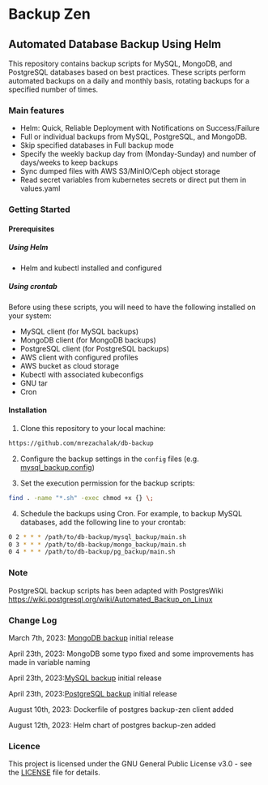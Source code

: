 # Backup Zen
## Automated Database Backup Using Helm

This repository contains backup scripts for MySQL, MongoDB, and PostgreSQL databases based on best practices. These scripts perform automated backups on a daily and monthly basis, rotating backups for a specified number of times.


### Main features

- Helm: Quick, Reliable Deployment with Notifications on Success/Failure
- Full or individual backups from MySQL, PostgreSQL, and MongoDB.
- Skip specified databases in Full backup mode
- Specify the weekly backup day from (Monday-Sunday) and number of days/weeks to keep backups
- Sync dumped files with AWS S3/MinIO/Ceph object storage
- Read secret variables from kubernetes secrets or direct put them in values.yaml

### Getting Started

#### Prerequisites

##### Using Helm
- Helm and kubectl installed and configured
  

##### Using crontab
Before using these scripts, you will need to have the following installed on your system:

- MySQL client (for MySQL backups)
- MongoDB client (for MongoDB backups)
- PostgreSQL client (for PostgreSQL backups)
- AWS client with configured profiles
- AWS bucket as cloud storage
- Kubectl with associated kubeconfigs
- GNU tar
- Cron

#### Installation

1. Clone this repository to your local machine:

```bash
https://github.com/mrezachalak/db-backup
```

2. Configure the backup settings in the `config` files (e.g. [mysql_backup.config](https://github.com/mrezachalak/db-backup/blob/main/mysql_backup/mysql_backup.config))

3. Set the execution permission for the backup scripts:

```bash
find . -name "*.sh" -exec chmod +x {} \;
```

4. Schedule the backups using Cron. For example, to backup MySQL databases, add the following line to your crontab:
```bash
0 2 * * * /path/to/db-backup/mysql_backup/main.sh
0 3 * * * /path/to/db-backup/mongo_backup/main.sh
0 4 * * * /path/to/db-backup/pg_backup/main.sh

```

### Note

PostgreSQL backup scripts has been adapted with PostgresWiki
https://wiki.postgresql.org/wiki/Automated_Backup_on_Linux

### Change Log

March 7th, 2023: [MongoDB backup](https://github.com/mrezachalak/db-backup/tree/main/mongo_backup) initial release

April 23th, 2023: MongoDB some typo fixed and some improvements has made in variable naming

April 23th, 2023:[MySQL backup](https://github.com/mrezachalak/db-backup/tree/main/mysql_backup) initial release

April 23th, 2023:[PostgreSQL backup](https://github.com/mrezachalak/db-backup/tree/main/pg_backup) initial release

August 10th, 2023: Dockerfile of postgres backup-zen client added

August 12th, 2023: Helm chart of postgres backup-zen added

### Licence
This project is licensed under the GNU General Public License v3.0 - see the [LICENSE](https://github.com/mrezachalak/db-backup/blob/main/LICENSE) file for details.
